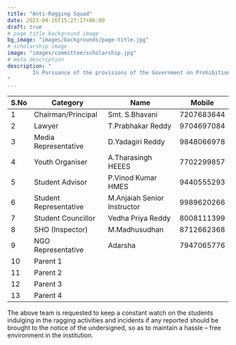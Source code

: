 ```yaml
---
title: "Anti-Ragging Squad"
date: 2023-04-26T15:27:17+06:00
draft: true
# page title background image
bg_image: "images/backgrounds/page-title.jpg"
# scholarship image
image: "images/committee/scholarship.jpg"
# meta description
description: "
		In Pursuance of the provisions of the Government on Prohibition of Ragging in the educational institutions, the following staffs of the institution are appointed as Anti-Ragging Squad for AY 2023-24.
"
---
```


| S.No | Category               | Name                        | Mobile     |
| ---- | ---------------------- | --------------------------- | ---------- |
| 1    | Chairman/Principal     | Smt. S.Bhavani              | 7207683644 |
| 2    | Lawyer                 | T.Prabhakar Reddy           | 9704697084 |
| 3    | Media Representative   | D.Yadagiri Reddy            | 9848066978 |
| 4    | Youth Organiser        | A.Tharasingh HEEES          | 7702299857 |
| 5    | Student Advisor        | P.Vinod Kumar HMES          | 9440555293 |
| 6    | Student Representative | M.Anjaiah Senior Instructor | 9989620266 |
| 7    | Student Councillor     | Vedha Priya Reddy           | 8008111399 |
| 8    | SHO (Inspector)        | M.Madhusudhan               | 8712662368 |
| 9    | NGO Representative     | Adarsha                     | 7947065776 |
| 10   | Parent 1               |                             |            |
| 11   | Parent 2               |                             |            |
| 12   | Parent 3               |                             |            |
| 13   | Parent 4               |                             |            |

The above team is requested to keep a constant watch on the students indulging in the ragging activities and incidents if any reported should be brought to the notice of the undersigned, so as to maintain a hassle – free environment in the institution.
